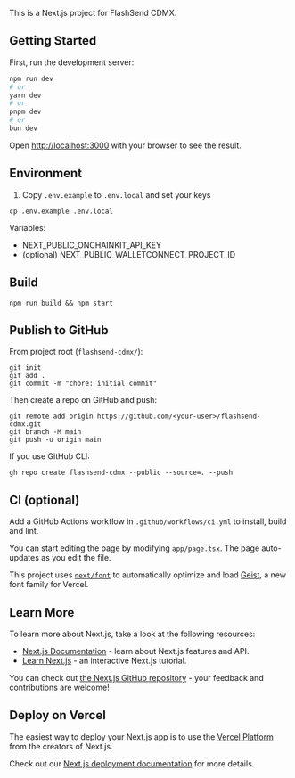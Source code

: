 This is a Next.js project for FlashSend CDMX.

## Getting Started

First, run the development server:

```bash
npm run dev
# or
yarn dev
# or
pnpm dev
# or
bun dev
```

Open [http://localhost:3000](http://localhost:3000) with your browser to see the result.

## Environment

1) Copy `.env.example` to `.env.local` and set your keys
```
cp .env.example .env.local
```
Variables:
- NEXT_PUBLIC_ONCHAINKIT_API_KEY
- (optional) NEXT_PUBLIC_WALLETCONNECT_PROJECT_ID

## Build
```
npm run build && npm start
```

## Publish to GitHub
From project root (`flashsend-cdmx/`):
```
git init
git add .
git commit -m "chore: initial commit"
```
Then create a repo on GitHub and push:
```
git remote add origin https://github.com/<your-user>/flashsend-cdmx.git
git branch -M main
git push -u origin main
```

If you use GitHub CLI:
```
gh repo create flashsend-cdmx --public --source=. --push
```

## CI (optional)
Add a GitHub Actions workflow in `.github/workflows/ci.yml` to install, build and lint.

You can start editing the page by modifying `app/page.tsx`. The page auto-updates as you edit the file.

This project uses [`next/font`](https://nextjs.org/docs/app/building-your-application/optimizing/fonts) to automatically optimize and load [Geist](https://vercel.com/font), a new font family for Vercel.

## Learn More

To learn more about Next.js, take a look at the following resources:

- [Next.js Documentation](https://nextjs.org/docs) - learn about Next.js features and API.
- [Learn Next.js](https://nextjs.org/learn) - an interactive Next.js tutorial.

You can check out [the Next.js GitHub repository](https://github.com/vercel/next.js) - your feedback and contributions are welcome!

## Deploy on Vercel

The easiest way to deploy your Next.js app is to use the [Vercel Platform](https://vercel.com/new?utm_medium=default-template&filter=next.js&utm_source=create-next-app&utm_campaign=create-next-app-readme) from the creators of Next.js.

Check out our [Next.js deployment documentation](https://nextjs.org/docs/app/building-your-application/deploying) for more details.
